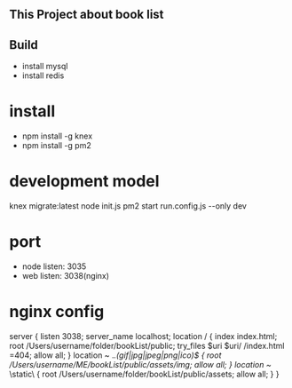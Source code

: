 ## This Project about book list

## Build
* install mysql
* install redis

# install
- npm install -g knex
- npm install -g pm2

# development model
knex migrate:latest
node init.js
pm2 start run.config.js --only dev

# port
- node listen: 3035
- web listen: 3038(nginx)

# nginx config
server {
    listen       3038;
    server_name  localhost;
    location / {
        index index.html;
        root  /Users/username/folder/bookList/public;
        try_files $uri $uri/ /index.html =404;
        allow all;
    }
    location ~ .*\.(gif|jpg|jpeg|png|ico)$ {
        root  /Users/username/ME/bookList/public/assets/img;
        allow all;
    }
    location ~* \static\ {
        root /Users/username/folder/bookList/public/assets;
        allow all;
    }
}
